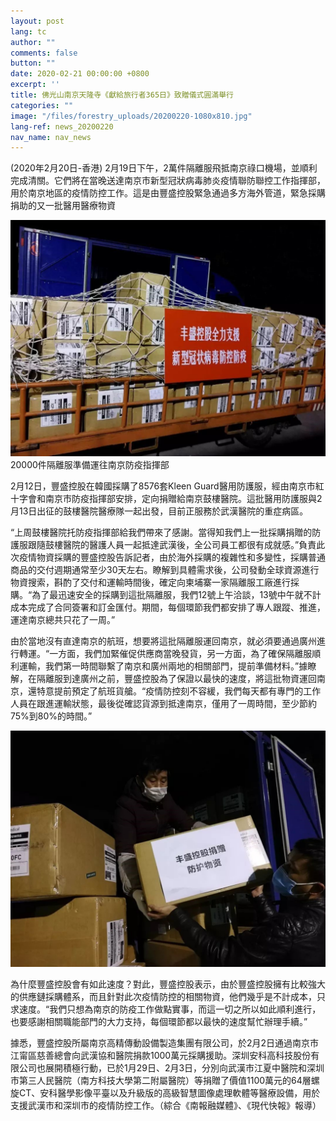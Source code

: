 ```yaml
---
layout: post
lang: tc
author: ""
comments: false
button: ""
date: 2020-02-21 00:00:00 +0800
excerpt: ''
title: 佛光山南京天隆寺《獻給旅行者365日》致贈儀式圓滿舉行
categories: ""
image: "/files/forestry_uploads/20200220-1080x810.jpg"
lang-ref: news_20200220
nav_name: nav_news
---
```


(2020年2月20日-香港) 2月19日下午，2萬件隔離服飛抵南京祿口機場，並順利完成清關。它們將在當晚送達南京市新型冠狀病毒肺炎疫情聯防聯控工作指揮部，用於南京地區的疫情防控工作。這是由豐盛控股緊急通過多方海外管道，緊急採購捐助的又一批醫用醫療物資

![](/files/forestry_uploads/20200220-1080x810.jpg)20000件隔離服準備運往南京防疫指揮部

2月12日，豐盛控股在韓國採購了8576套Kleen Guard醫用防護服，經由南京市紅十字會和南京市防疫指揮部安排，定向捐贈給南京鼓樓醫院。這批醫用防護服與2月13日出征的鼓樓醫院醫療隊一起出發，目前正服務於武漢醫院的重症病區。

“上周鼓樓醫院托防疫指揮部給我們帶來了感謝。當得知我們上一批採購捐贈的防護服跟隨鼓樓醫院的醫護人員一起抵達武漢後，全公司員工都很有成就感。”負責此次疫情物資採購的豐盛控股告訴記者，由於海外採購的複雜性和多變性，採購普通商品的交付週期通常至少30天左右。瞭解到具體需求後，公司發動全球資源進行物資搜索，斟酌了交付和運輸時間後，確定向柬埔寨一家隔離服工廠進行採購。“為了最迅速安全的採購到這批隔離服，我們12號上午洽談，13號中午就不計成本完成了合同簽署和訂金匯付。期間，每個環節我們都安排了專人跟蹤、推進，運達南京總共只花了一周。”

由於當地沒有直達南京的航班，想要將這批隔離服運回南京，就必須要通過廣州進行轉運。“一方面，我們加緊催促供應商當晚發貨，另一方面，為了確保隔離服順利運輸，我們第一時間聯繫了南京和廣州兩地的相關部門，提前準備材料。”據瞭解，在隔離服到達廣州之前，豐盛控股為了保證以最快的速度，將這批物資運回南京，還特意提前預定了航班貨艙。“疫情防控刻不容緩，我們每天都有專門的工作人員在跟進運輸狀態，最後從確認貨源到抵達南京，僅用了一周時間，至少節約75%到80%的時間。”

![](/files/forestry_uploads/20200220-1080x810(1).jpg)


為什麼豐盛控股會有如此速度？對此，豐盛控股表示，由於豐盛控股擁有比較強大的供應鏈採購體系，而且針對此次疫情防控的相關物資，他們幾乎是不計成本，只求速度。“我們只想為南京的防疫工作做點實事，而這一切之所以如此順利進行，也要感謝相關職能部門的大力支持，每個環節都以最快的速度幫忙辦理手續。”

據悉，豐盛控股所屬南京高精傳動設備製造集團有限公司，於2月2日通過南京市江甯區慈善總會向武漢協和醫院捐款1000萬元採購援助。深圳安科高科技股份有限公司也展開積極行動，已於1月29日、2月3日，分別向武漢市江夏中醫院和深圳市第三人民醫院（南方科技大學第二附屬醫院）等捐贈了價值1100萬元的64層螺旋CT、安科醫學影像平臺以及升級版的高級智慧圖像處理軟體等醫療設備，用於支援武漢市和深圳市的疫情防控工作。（綜合《南報融媒體》、《現代快報》報導）